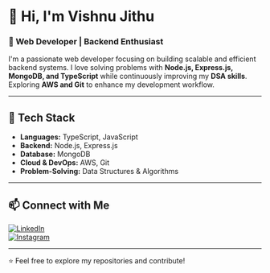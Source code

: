 # 👋 Hi, I'm Vishnu Jithu  

### 🚀 Web Developer | Backend Enthusiast  

I'm a passionate web developer focusing on building scalable and efficient backend systems. I love solving problems with **Node.js, Express.js, MongoDB, and TypeScript** while continuously improving my **DSA skills**. Exploring **AWS and Git** to enhance my development workflow.  

---

## 🔧 Tech Stack  

- **Languages:** TypeScript, JavaScript  
- **Backend:** Node.js, Express.js  
- **Database:** MongoDB  
- **Cloud & DevOps:** AWS, Git  
- **Problem-Solving:** Data Structures & Algorithms  

---

## 📫 Connect with Me  

[![LinkedIn](https://img.shields.io/badge/LinkedIn-0A66C2?style=for-the-badge&logo=linkedin&logoColor=white)](https://www.linkedin.com/in/your-profile)  
[![Instagram](https://img.shields.io/badge/Instagram-E4405F?style=for-the-badge&logo=instagram&logoColor=white)](https://www.instagram.com/your-profile)  

---

⭐️ Feel free to explore my repositories and contribute!  
